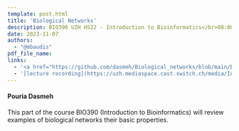 ```yaml
---
template: post.html
title: 'Biological Networks'
description: BIO390 UZH HS22 - Introduction to Bioinformatics</br>08:00-09:45 @ UZH Irchel Y03-G-85
date: 2023-11-07
authors:
  - "@mbaudis"
pdf_file_name:
links:
  - '<a href="https://github.com/dasmeh/Biological_networks/blob/main/Bio390_Pouria_Dasmeh.pdf">[Slides lecture 2021]</a> (Pouria Dasmeh; PDF)'
  - '[lecture recording](https://uzh.mediaspace.cast.switch.ch/media/Introduction+to+Bioinformatics+-+Lecture+08A+Biological+Networks/0_6s062vo9)'
---
```


#### Pouria Dasmeh

This part of the course BIO390 (Introduction to Bioinformatics) will review examples of biological networks their basic properties. 

<!--more-->


